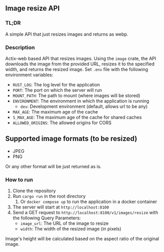 ## Image resize API

### TL;DR

A simple API that just resizes images and returns as webp.

### Description

Actix-web based API that resizes images.
Using the `image` crate, the API downloads the image from the provided URL, resizes it to the specified width, and returns the resized image.
Set `.env` file with the following environment variables:
- `RUST_LOG`: The log level for the application
- `PORT`: The port on which the server will run
- `MOUNT_PATH`: The path to mount (where images will be stored)
- `ENVIRONMENT`: The environment in which the application is running
  - `dev`: Development environment (default, allows url to be any)
- `MAX_AGE`: The maximum age of the cache
- `S_MAX_AGE`: The maximum age of the cache for shared caches
- `ALLOWED_ORIGINS`: The allowed origins for CORS

## Supported image formats (to be resized)

- JPEG
- PNG

Or any other format will be just returned as is.

### How to run

1. Clone the repository
2. Run `cargo run` in the root directory
   1. Or `docker compose up` to run the application in a docker container
3. The server will start at `http://localhost:8100`
4. Send a GET request to `http://localhost:8100/v1/images/resize` with the following Query Parameters:
    - `image_url`: The URL of the image to resize
    - `width`: The width of the resized image (in pixels)

Image's height will be calculated based on the aspect ratio of the original image.
